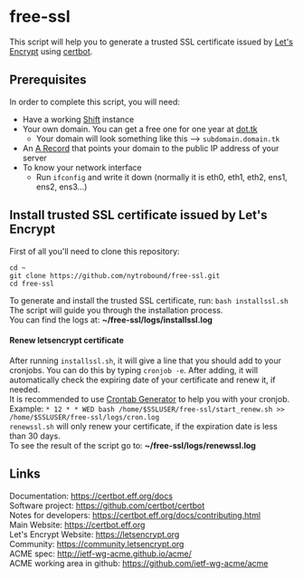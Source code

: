 # free-ssl
This script will help you to generate a trusted SSL certificate issued by [Let's Encrypt](letsencrypt.org) using [certbot](https://github.com/certbot/certbot).<br>

## Prerequisites
In order to complete this script, you will need:
* Have a working [Shift](docs.shiftnrg.net) instance
* Your own domain. You can get a free one for one year at [dot.tk](dot.tk)
	* Your domain will look something like this --> `subdomain.domain.tk`
* An [A Record](https://my.freenom.com/knowledgebase.php?action=displayarticle&id=4) that points your domain to the public IP address of your server
* To know your network interface
	* Run `ifconfig` and write it down (normally it is eth0, eth1, eth2, ens1, ens2, ens3...) <br>

## Install trusted SSL certificate issued by Let's Encrypt
First of all you'll need to clone this repository:
```
cd ~
git clone https://github.com/nytrobound/free-ssl.git
cd free-ssl
```
To generate and install the trusted SSL certificate, run: `bash installssl.sh`<br>
The script will guide you through the installation process.<br>
You can find the logs at: **~/free-ssl/logs/installssl.log**

#### Renew letsencrypt certificate
After running `installssl.sh`, it will give a line that you should add to your cronjobs. You can do this by typing `cronjob -e`. After adding, it will automatically check the expiring date of your certificate and renew it, if needed.<br>
It is recommended to use [Crontab Generator](https://www.crontab-generator.org/) to help you with your cronjob.<br>
Example: `* 12 * * WED bash /home/$SSLUSER/free-ssl/start_renew.sh >> /home/$SSLUSER/free-ssl/logs/cron.log`<br>
`renewssl.sh` will only renew your certificate, if the expiration date is less than 30 days.<br>
To see the result of the script go to: **~/free-ssl/logs/renewssl.log**<br>

## Links
Documentation: https://certbot.eff.org/docs <br>
Software project: https://github.com/certbot/certbot <br>
Notes for developers: https://certbot.eff.org/docs/contributing.html <br>
Main Website: https://certbot.eff.org <br>
Let's Encrypt Website: https://letsencrypt.org <br>
Community: https://community.letsencrypt.org <br>
ACME spec: http://ietf-wg-acme.github.io/acme/ <br>
ACME working area in github: https://github.com/ietf-wg-acme/acme <br>
